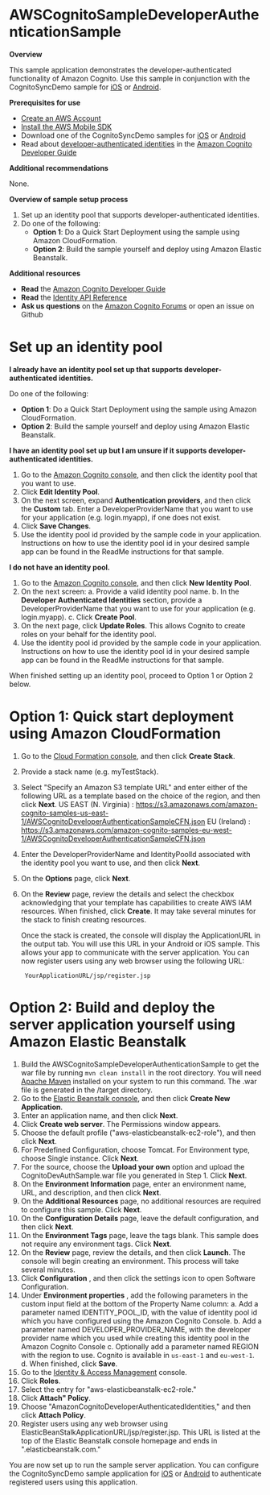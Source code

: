 # AWSCognitoSampleDeveloperAuthenticationSample

**Overview**

This sample application demonstrates the developer-authenticated functionality of Amazon Cognito. Use this sample in conjunction with the CognitoSyncDemo sample for [iOS](https://github.com/awslabs/aws-sdk-ios-samples/tree/master/CognitoSync-Sample/Objective-C) or [Android](https://github.com/awslabs/aws-sdk-android-samples/tree/master/CognitoSyncDemo).

**Prerequisites for use**

- [Create an AWS Account](http://aws.amazon.com/)
- [Install the AWS Mobile SDK](http://aws.amazon.com/mobile/sdk/?nc2=h_l3_ms)
- Download one of the CognitoSyncDemo samples for [iOS](https://github.com/awslabs/aws-sdk-ios-samples/tree/master/CognitoSync-Sample/Objective-C) or [Android](https://github.com/awslabs/aws-sdk-android-samples/tree/master/CognitoSyncDemo)
- Read about [developer-authenticated identities](http://docs.aws.amazon.com/cognito/devguide/identity/developer-authenticated-identities/) in the [Amazon Cognito Developer Guide](http://docs.aws.amazon.com/cognito/devguide/)

**Additional recommendations**

None.

**Overview of sample setup process**

1. Set up an identity pool that supports developer-authenticated identities.
2. Do one of the following:
	- **Option 1**: Do a Quick Start Deployment using the sample using Amazon CloudFormation.
  	- **Option 2**: Build the sample yourself and deploy using Amazon Elastic Beanstalk.

**Additional resources**

- **Read** the [Amazon Cognito Developer Guide](http://docs.aws.amazon.com/cognito/devguide/)
- **Read** the [Identity API Reference](http://docs.aws.amazon.com/cognitoidentity/latest/APIReference/Welcome.html)
- **Ask us questions** on the [Amazon Cognito Forums](https://forums.aws.amazon.com/forum.jspa?forumID=173) or open an issue on Github

# Set up an identity pool

**I already have an identity pool set up that supports developer-authenticated identities.**

Do one of the following:

- **Option 1**: Do a Quick Start Deployment using the sample using Amazon CloudFormation.	
- **Option 2**: Build the sample yourself and deploy using Amazon Elastic Beanstalk.

**I have an identity pool set up but I am unsure if it supports developer-authenticated identities.**

1. Go to the [Amazon Cognito console](https://console.aws.amazon.com/cognito), and then click the identity pool that you want to use.
2. Click **Edit Identity Pool**.
3. On the next screen, expand **Authentication providers**, and then click the **Custom** tab. Enter a DeveloperProviderName that you want to use for your application (e.g. login.myapp), if one does not exist.
4. Click **Save Changes**.
5. Use the identity pool id provided by the sample code in your application. Instructions on how to use the identity pool id in your desired sample app can be found in the ReadMe instructions for that sample.

**I do not have an identity pool.**

1. Go to the [Amazon Cognito console](https://console.aws.amazon.com/cognito), and then click **New Identity Pool**.
2. On the next screen:
	a. Provide a valid identity pool name.
	b. In the **Developer Authenticated Identities** section, provide a DeveloperProviderName that you want to use for your application (e.g. login.myapp).
	c. Click **Create Pool**.
4. On the next page, click **Update Roles**. This allows Cognito to create roles on your behalf for the identity pool.
4. Use the identity pool id provided by the sample code in your application. Instructions on how to use the identity pool id in your desired sample app can be found in the ReadMe instructions for that sample.

When finished setting up an identity pool, proceed to Option 1 or Option 2 below.


# Option 1: Quick start deployment using Amazon CloudFormation

1. Go to the [Cloud Formation console](https://console.aws.amazon.com/cloudformation/), and then click **Create Stack**.
2. Provide a stack name (e.g. myTestStack).
3. Select "Specify an Amazon S3 template URL" and enter either of the following URL as a template based on the choice of the region, and then click **Next**.
		US EAST (N. Virginia) : https://s3.amazonaws.com/amazon-cognito-samples-us-east-1/AWSCognitoDeveloperAuthenticationSampleCFN.json
		EU (Ireland) : https://s3.amazonaws.com/amazon-cognito-samples-eu-west-1/AWSCognitoDeveloperAuthenticationSampleCFN.json
4. Enter the DeveloperProviderName and IdentityPoolId associated with the identity pool you want to use, and then click **Next**.
5. On the **Options** page, click **Next**.
6. On the **Review** page, review the details and select the checkbox acknowledging that your template has capabilities to create AWS IAM resources. When finished, click **Create**. It may take several minutes for the stack to finish creating resources. 

	Once the stack is created, the console will display the ApplicationURL in the output tab. You will use this URL in your Android or iOS sample. This allows your app to communicate with the server application. You can now register users using any web browser using the following URL: 

		YourApplicationURL/jsp/register.jsp


# Option 2: Build and deploy the server application yourself using Amazon Elastic Beanstalk

1. Build the AWSCognitoSampleDeveloperAuthenticationSample to get the war file by running `mvn clean install` in the root directory. You will need [Apache Maven](http://maven.apache.org/download.cgi) installed on your system to run this command. The .war file is generated in the /target directory.
2. Go to the [Elastic Beanstalk console](https://console.aws.amazon.com/elasticbeanstalk), and then click **Create New Application**.
3. Enter an application name, and then click **Next**.
4. Click **Create web server**. The Permissions window appears.
5. Choose the default profile ("aws-elasticbeanstalk-ec2-role"), and then click **Next**.
6. For Predefined Configuration, choose Tomcat. For Environment type, choose Single instance. Click **Next**.
7. For the source, choose the **Upload your own** option and upload the CognitoDevAuthSample.war file you generated in Step 1. Click **Next**.
8. On the **Environment Information** page, enter an environment name, URL, and description, and then click **Next**.
9. On the **Additional Resources** page, no additional resources are required to configure this sample. Click **Next**.
10. On the **Configuration Details** page, leave the default configuration, and then click **Next**.
11. On the **Environment Tags** page, leave the tags blank. This sample does not require any environment tags. Click **Next**.
12. On the **Review** page, review the details, and then click **Launch**. The console will begin creating an environment. This process will take several minutes.
13. Click **Configuration** , and then click the settings icon to open Software Configuration.
14. Under **Environment properties** , add the following parameters in the custom input field at the bottom of the Property Name column:
	a. Add a parameter named IDENTITY\_POOL\_ID, with the value of identity pool id which you have configured using the Amazon Cognito Console.
	b. Add a parameter named DEVELOPER\_PROVIDER\_NAME, with the developer provider name which you used while creating this identity pool in the Amazon Cognito Console
	c. Optionally add a parameter named REGION with the region to use. Cognito is available in `us-east-1` and `eu-west-1`.
	d. When finished, click **Save**.
15. Go to the [Identity & Access Management](https://console.aws.amazon.com/iam/) console.
16. Click **Roles**.
17. Select the entry for "aws-elasticbeanstalk-ec2-role."
18. Click **Attach" Policy**.
19. Choose "AmazonCognitoDeveloperAuthenticatedIdentities," and then click **Attach Policy**.
20. Register users using any web browser using ElasticBeanStalkApplicationURL/jsp/register.jsp. This URL is listed at the top of the Elastic Beanstalk console homepage and ends in ".elasticbeanstalk.com."

You are now set up to run the sample server application. You can configure the CognitoSyncDemo sample application for [iOS](https://github.com/awslabs/aws-sdk-ios-samples/tree/master/CognitoSync-Sample/Objective-C) or [Android](https://github.com/awslabs/aws-sdk-android-samples/tree/master/CognitoSyncDemo) to authenticate registered users using this application.
